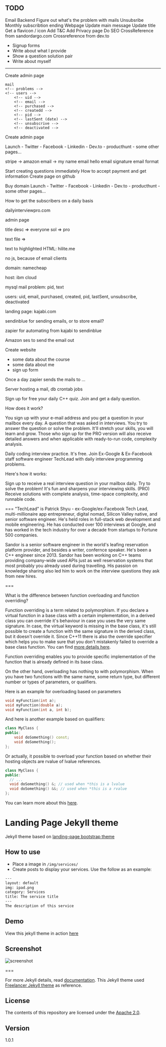 ## TODO

Email
Backend
	Figure out what's the problem with mails
	Unsubsribe
	Monthly subscribtion ending
Webpage
	Update main message
	Update title
	Get a flavicon / icon
	Add T&C
	Add Privacy page
	Do SEO
	CrossReference from sandordargo.com
	Crossreference from dev.to


- Signup forms 
- Write about what I provide
- Show a question solution pair
- Write about myself

----
<!-- Remove buttons -->
<!-- Change columns -->
<!-- Replace pictures -->
<!-- Copyright -->
<!-- Replace footer -->
<!-- Remove header bar -->
Create admin page
<!-- Amazon registration for emails -->
<!-- Amazon for hosting the db -->
	mail
	<!-- problems -->
	<!-- users -->
		<!-- uid -->
		<!-- email -->
		<!-- purchased -->
		<!-- createdd -->
		<!-- pid -->
		<!-- lastSent (date) -->
		<!-- unsubscrive -->
		<!-- deactivated -->
Create admin page
<!-- Register website -->
<!-- Stripe integration -->
Launch
	- Twitter
	- Facebook
	- Linkedin
	- Dev.to
	- producthunt
	- some other pages...

stripe -> amazon
email -> my name
email hello
email signature
email format


Start creating questions immediately
How to accept payment and get information
Create page on github
<!-- Create mailing list -->
<!-- DB and email send online -->
Buy domain
Launch
	- Twitter
	- Facebook
	- Linkedin
	- Dev.to
	- producthunt
	- some other pages...


How to get the subscribers on a daily basis



dailyinterviewpro.com

admin page

title
desc => everyone 
sol => pro

text file =>

text to highlighted HTML: hilite.me

no js, because of email clients

domain: namecheap

host: ibm cloud

mysql
mail
problem: pid, text

users:
uid, email, purchased, created, pid, lastSent, unsubscribe, deactivated


landing page: kajabi.com

sendinblue for sending emails, or to store email?

zapier for automating from kajabi to sendinblue

Amazon ses to send the email out





Create website
- some data about the course
- some data about me
- sign up form

Once a day zapier sends the mails to ...

Server hosting a mail, db
crontab jobs





Sign up for free your daily C++ quiz. Join and get a daily question.

How does it work?

You sign up with your e-mail address and you get a question in your mailbox every day. A question that was asked in interviews. You try to answer the question or solve the problem. It'll stretch your skills, you will learn and grow.
Those who sign up for the PRO version will also receive detailed answers and when applicable with ready-to-run code, complexity analysis.



Daily coding interview practice. It's free.
Join Ex-Google & Ex-Facebook staff software engineer TechLead with daily interview programming problems.

Here's how it works:

Sign up to receive a real interview question in your mailbox daily.
Try to solve the problem!  It's fun and sharpens your interviewing skills.
(PRO) Receive solutions with complete analysis, time-space complexity, and runnable code.


===
"TechLead" is Patrick Shyu - ex-Google/ex-Facebook Tech Lead, multi-millionaire app entrepreneur, digital nomad, Silicon Valley native, and senior software engineer.  He's held roles in full-stack web development and mobile engineering. He has conducted over 100 interviews at Google, and has worked in the tech industry for over a decade from startups to Fortune 500 companies.


Sandor is a senior software engineer in the world's leafing reservation platform provider, and besides a writer, confernce speaker. He's been a C++ engineer since 2013. Sandor has been working on C++ teams providing company-wide used APIs just as well reservation systems that most probably you already used during travelling. His passion on knowledge sharing also led him to work on the interview questions they ask from new hires.

===

What is the difference between function overloading and function overriding?

Function overriding is a term related to polymorphism. If you declare a virtual function in a base class with a certain implementation, in a derived class you can override it's behaviour in case you uses the very same signature. In case, the virtual keyword is missing in the base class, it's still possible to create a function with the same signature in the derived class, but it doesn't override it. Since C++11 there is also the override specifier which helps you to make sure that you don't mistakenly failed to override a base class function. You can find [more details here](http://sandordargo.com/blog/2018/07/05/cpp-override).

Function overriding enables you to provide specific implementation of the function that is already defined in its base class.

On the other hand, overloading has nothing to with polymorphism. When you have two functions with the same name, some return type, but different number or types of parameters, or qualifiers.

Here is an example for overloading based on parameters

```cpp
void myFunction(int a);
void myFunction(double a);
void myFunction(int a, int b);
```

And here is another example based on qualifiers:

```cpp
class MyClass {
public:
	void doSomething() const;
	void doSomething();
};
```
Or actually, it possible to overload your function based on whether their hosting objects are rvalue of lvalue references. 

```cpp
class MyClass {
public:
  // ...
  void doSomething() &; // used when *this is a lvalue
  void doSomething() &&; // used when *this is a rvalue
};
```

You can learn more about this [here](http://sandordargo.com/blog/2018/11/25/override-r-and-l0-values).


# Landing Page Jekyll theme

Jekyll theme based on [landing-page bootstrap theme ](http://startbootstrap.com/templates/landing-page/)

## How to use
 - Place a image in `/img/services/`
 - Create posts to display your services. Use the follow as an example:

```txt
---
layout: default
img: ipad.png
category: Services
title: The service title
---
The description of this service
```

## Demo
View this jekyll theme in action [here](https://swcool.github.io/landing-page-theme)

## Screenshot
![screenshot](https://raw.githubusercontent.com/swcool/landing-page-theme/master/img/screenshot.png)

===

For more Jekyll details, read [documentation](http://jekyllrb.com/).
This Jekyll theme used [Freelancer Jekyll theme](https://github.com/jeromelachaud/freelancer-theme/) as reference.

## License
The contents of this repository are licensed under the [Apache
2.0](http://www.apache.org/licenses/LICENSE-2.0.html).

## Version
1.0.1

